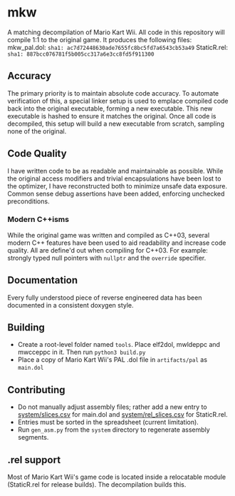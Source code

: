 # mkw
A matching decompilation of Mario Kart Wii. All code in this repository will compile 1:1 to the original game.
It produces the following files:
mkw_pal.dol: `sha1: ac7d72448630ade7655fc8bc5fd7a6543cb53a49`
StaticR.rel: `sha1: 887bcc076781f5b005cc317a6e3cc8fd5f911300`

## Accuracy
The primary priority is to maintain absolute code accuracy. To automate verification of this, a special linker setup is used to emplace compiled code back into the original executable, forming a new executable. This new executable is hashed to ensure it matches the original. Once all code is decompiled, this setup will build a new executable from scratch, sampling none of the original.

## Code Quality
I have written code to be as readable and maintainable as possible. While the original access modifiers and trivial encapsulations have been lost to the optimizer, I have reconstructed both to minimize unsafe data exposure. Common sense debug assertions have been added, enforcing unchecked preconditions.

### Modern C++isms
While the original game was written and compiled as C++03, several modern C++ features have been used to aid readability and increase code quality. All are define'd out when compiling for C++03. For example: strongly typed null pointers with `nullptr` and the `override` specifier.

## Documentation
Every fully understood piece of reverse engineered data has been documented in a consistent doxygen style.

## Building
- Create a root-level folder named `tools`. Place elf2dol, mwldeppc and mwcceppc in it. Then run `python3 build.py` 
- Place a copy of Mario Kart Wii's PAL .dol file in `artifacts/pal` as `main.dol`

## Contributing
- Do not manually adjust assembly files; rather add a new entry to [system/slices.csv](https://github.com/riidefi/mkw/blob/master/system/slices.csv) for main.dol and [system/rel_slices.csv](https://github.com/riidefi/mkw/blob/master/system/rel_slices.csv) for StaticR.rel.
- Entries must be sorted in the spreadsheet (current limitation).
- Run `gen_asm.py` from the `system` directory to regenerate assembly segments.

## .rel support
Most of Mario Kart Wii's game code is located inside a relocatable module (StaticR.rel for release builds). The decompilation builds this. 